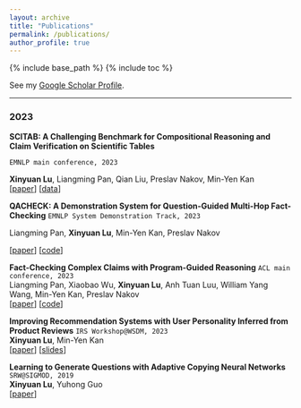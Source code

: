 ```yaml
---
layout: archive
title: "Publications"
permalink: /publications/
author_profile: true
---
```


{% include base_path %}
{% include toc %}

See my [Google Scholar Profile](https://scholar.google.com/citations?user=-NtdX2sAAAAJ&hl=en).

---

### 2023
**SCITAB: A Challenging Benchmark for Compositional Reasoning and Claim Verification on Scientific Tables** 

`EMNLP main conference, 2023`

**Xinyuan Lu**, Liangming Pan, Qian Liu, Preslav Nakov, Min-Yen Kan   
[[paper](https://arxiv.org/pdf/2305.13186.pdf)] [[data](https://github.com/XinyuanLu00/SciTab)]

**QACHECK: A Demonstration System for Question-Guided Multi-Hop Fact-Checking** `EMNLP System Demonstration Track, 2023`

Liangming Pan, **Xinyuan Lu**, Min-Yen Kan, Preslav Nakov

[[paper](https://arxiv.org/pdf/2310.07609.pdf)] [[code](https://github.com/XinyuanLu00/QACheck)]

**Fact-Checking Complex Claims with Program-Guided Reasoning** `ACL main conference, 2023`    
Liangming Pan, Xiaobao Wu, **Xinyuan Lu**, Anh Tuan Luu, William Yang Wang, Min-Yen Kan, Preslav Nakov   
[[paper](https://arxiv.org/pdf/2305.12744.pdf)] [[code](https://github.com/teacherpeterpan/ProgramFC)]
   
**Improving Recommendation Systems with User Personality Inferred from Product Reviews**  `IRS Workshop@WSDM, 2023`     
**Xinyuan Lu**, Min-Yen Kan   
[[paper](https://arxiv.org/pdf/2303.05039.pdf)] [[slides](https://speakerdeck.com/wingnus/improving-recommendation-systems-with-user-personality-inferred-from-product-reviews)]
      
**Learning to Generate Questions with Adaptive Copying Neural Networks**  `SRW@SIGMOD, 2019`     
**Xinyuan Lu**, Yuhong Guo   
[[paper](https://arxiv.org/abs/1909.08187)]